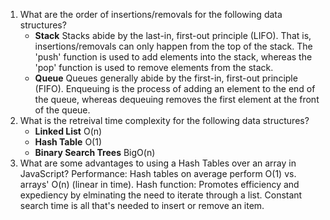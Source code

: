 1. What are the order of insertions/removals for the following data structures?
   - **Stack** Stacks abide by the last-in, first-out principle (LIFO). That is, insertions/removals can only happen from the top of the stack. The 'push' function is used to add elements into the stack, whereas the 'pop' function is used to remove elements from the stack.
   - **Queue** Queues generally abide by the first-in, first-out principle (FIFO). Enqueuing is the process of adding an element to the end of the queue, whereas dequeuing removes the first element at the front of the queue.
2. What is the retreival time complexity for the following data structures?
   - **Linked List** O(n)
   - **Hash Table** O(1)
   - **Binary Search Trees** BigO(n)
2. What are some advantages to using a Hash Tables over an array in JavaScript?
Performance: Hash tables on average perform O(1) vs. arrays' O(n) (linear in time).
Hash function: Promotes efficiency and expediency by elminating the need to iterate through a list. Constant search time is all that's needed to insert or remove an item.